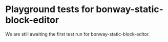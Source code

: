# Playground tests for bonway-static-block-editor
We are still awaiting the first test run for bonway-static-block-editor.
